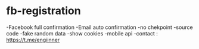 # fb-registration
-Facebook full confirmation
-Email auto confirmation 
-no chekpoint 
-source code 
-fake random data 
-show cookies 
-mobile api 
-contact : https://t.me/engiinner
